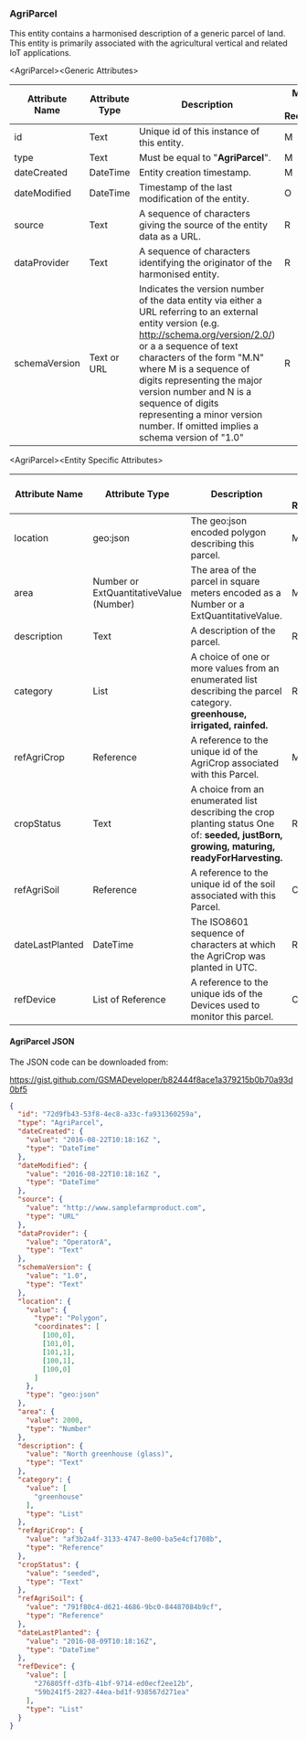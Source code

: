 ### AgriParcel

This entity contains a harmonised description of a generic parcel of land. This
entity is primarily associated with the agricultural vertical and related IoT
applications.

&lt;AgriParcel&gt;&lt;Generic Attributes&gt;

| Attribute Name | Attribute Type | Description                                                                                                                                                                                                                                                                                                                                                                               | Mandatory/ Optional/ Recommended | May be Null |
|----------------|----------------|-------------------------------------------------------------------------------------------------------------------------------------------------------------------------------------------------------------------------------------------------------------------------------------------------------------------------------------------------------------------------------------------|----------------------------------|-------------|
| id             | Text           | Unique id of this instance of this entity.                                                                                                                                                                                                                                                                                                                                                | M                                | N           |
| type           | Text           | Must be equal to "**AgriParcel**".                                                                                                                                                                                                                                                                                                                                                        | M                                | N           |
| dateCreated    | DateTime       | Entity creation timestamp.                                                                                                                                                                                                                                                                                                                                                                | M                                | N           |
| dateModified   | DateTime       | Timestamp of the last modification of the entity.                                                                                                                                                                                                                                                                                                                                         | O                                | Y           |
| source         | Text           | A sequence of characters giving the source of the entity data as a URL.                                                                                                                                                                                                                                                                                                                   | R                                | Y           |
| dataProvider   | Text           | A sequence of characters identifying the originator of the harmonised entity.                                                                                                                                                                                                                                                                                                             | R                                | Y           |
| schemaVersion  | Text or URL    | Indicates the version number of the data entity via either a URL referring to an external entity version (e.g. http://schema.org/version/2.0/) or a a sequence of text characters of the form "M.N" where M is a sequence of digits representing the major version number and N is a sequence of digits representing a minor version number. If omitted implies a schema version of "1.0" | R                                | Y           |

&lt;AgriParcel&gt;&lt;Entity Specific Attributes&gt;

| Attribute Name  | Attribute Type                          | Description                                                                                                                               | Mandatory/ Optional/ Recommended | May be Null |
|-----------------|-----------------------------------------|-------------------------------------------------------------------------------------------------------------------------------------------|----------------------------------|-------------|
| location        | geo:json                                | The geo:json encoded polygon describing this parcel.                                                                                      | M                                | N           |
| area            | Number or ExtQuantitativeValue (Number) | The area of the parcel in square meters encoded as a Number or a ExtQuantitativeValue.                                                    | M                                | N           |
| description     | Text                                    | A description of the parcel.                                                                                                              | R                                | Y           |
| category        | List                                    | A choice of one or more values from an enumerated list describing the parcel category. **greenhouse, irrigated, rainfed.**                | R                                | Y           |
| refAgriCrop     | Reference                               | A reference to the unique id of the AgriCrop associated with this Parcel.                                                                 | M                                | N           |
| cropStatus      | Text                                    | A choice from an enumerated list describing the crop planting status One of: **seeded, justBorn, growing, maturing, readyForHarvesting.** | R                                | Y           |
| refAgriSoil     | Reference                               | A reference to the unique id of the soil associated with this Parcel.                                                                     | O                                | Y           |
| dateLastPlanted | DateTime                                | The ISO8601 sequence of characters at which the AgriCrop was planted in UTC.                                                              | R                                | Y           |
| refDevice       | List of Reference                       | A reference to the unique ids of the Devices used to monitor this parcel.                                                                 | O                                | Y           |

#### AgriParcel JSON

The JSON code can be downloaded from:

https://gist.github.com/GSMADeveloper/b82444f8ace1a379215b0b70a93d0bf5
```json
{
  "id": "72d9fb43-53f8-4ec8-a33c-fa931360259a",
  "type": "AgriParcel",
  "dateCreated": {
    "value": "2016-08-22T10:18:16Z ",
    "type": "DateTime"
  },
  "dateModified": {
    "value": "2016-08-22T10:18:16Z ",
    "type": "DateTime"
  },
  "source": {
    "value": "http://www.samplefarmproduct.com",
    "type": "URL"
  },
  "dataProvider": {
    "value": "OperatorA",
    "type": "Text"
  },
  "schemaVersion": {
    "value": "1.0",
    "type": "Text"
  },
  "location": {
    "value": {
      "type": "Polygon",
      "coordinates": [
        [100,0],
        [101,0],
        [101,1],
        [100,1],
        [100,0]
      ]
    },
    "type": "geo:json"
  },
  "area": {
    "value": 2000,
    "type": "Number"
  },
  "description": {
    "value": "North greenhouse (glass)",
    "type": "Text"
  },
  "category": {
    "value": [
      "greenhouse"
    ],
    "type": "List"
  },
  "refAgriCrop": {
    "value": "af3b2a4f-3133-4747-8e00-ba5e4cf1708b",
    "type": "Reference"
  },
  "cropStatus": {
    "value": "seeded",
    "type": "Text"
  },
  "refAgriSoil": {
    "value": "791f80c4-d621-4686-9bc0-84487084b9cf",
    "type": "Reference"
  },
  "dateLastPlanted": {
    "value": "2016-08-09T10:18:16Z",
    "type": "DateTime"
  },
  "refDevice": {
    "value": [
      "276805ff-d3fb-41bf-9714-ed0ecf2ee12b",
      "59b241f5-2827-44ea-bd1f-938567d271ea"
    ],
    "type": "List"
  }
}
```
